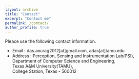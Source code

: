 ```yaml
---
layout: archive
title: "Contact"
excerpt: "Contact me"
permalink: /contact/
author_profile: true
---
```

Pleace use the following contact information.

* Email : das.anurag2012[at]gmail.com, adas[at]tamu.edu
* Address : Perception, Sensing and Instrumentation Lab(PSI),<br/> 
          Department of Computer Science and Engineering,<br/>
          Texas A&M University(TAMU),<br/> 
          College Station, Texas - 560012 
